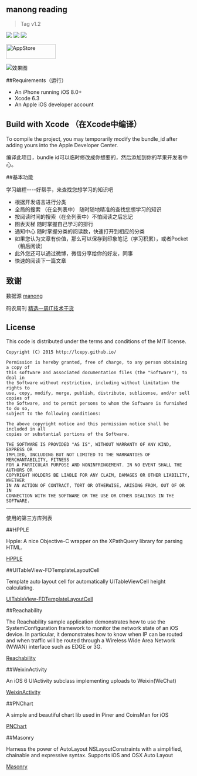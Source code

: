 ## manong reading

> Tag v1.2

![](https://img.shields.io/codeship/d6c1ddd0-16a3-0132-5f85-2e35c05e22b1.svg)
![](https://img.shields.io/github/license/mashape/apistatus.svg)
![](https://camo.githubusercontent.com/770175f6c01d89c84a020706126a9e6399ff76c4/68747470733a2f2f696d672e736869656c64732e696f2f636f636f61706f64732f702f4b696e676669736865722e7376673f7374796c653d666c6174)

[<img src="http://websources.qiniudn.com/iOS/963e0ee8-9013-11e4-8091-7ece67d64729.png" width="135" height="40" alt="AppStore"/>](https://itunes.apple.com/cn/app/yuan-yi-yue/id990227579?l=en&mt=8)

![效果图](http://7qncz5.com1.z0.glb.clouddn.com/iOS/yuanyiyuan1.png)

##Requirements（运行）

- An iPhone running iOS 8.0+
- Xcode 6.3
- An Apple iOS developer account

## Build with Xcode （在Xcode中编译）

To compile the project, you may temporarily modify the bundle_id after adding yours into the Apple Developer Center. 

编译此项目，bundle id可以临时修改成你想要的，然后添加到你的苹果开发者中心。

##基本功能

学习编程----好帮手，来查找您想学习的知识吧

* 根据开发语言进行分类
* 全局的搜索 （在全列表中） 随时随地精准的查找您想学习的知识
* 按阅读时间的搜索（在全列表中）不怕阅读之后忘记
* 图表天梯  随时掌握自己学习的排行
* 通知中心  随时掌握分类的阅读数，快速打开到相应的分类
* 如果您认为文章有价值，那么可以保存到印象笔记（学习积累），或者Pocket（稍后阅读）
* 此外您还可以通过微博，微信分享给你的好友，同事
* 快速的阅读下一篇文章

## 致谢

数据源 [manong](https://github.com/nemoTyrant/manong)

码农周刊 [精选一周IT技术干货](http://weekly.manong.io/)

## License

This code is distributed under the terms and conditions of the MIT license.

```
Copyright (C) 2015 http://lcepy.github.io/

Permission is hereby granted, free of charge, to any person obtaining a copy of
this software and associated documentation files (the "Software"), to deal in
the Software without restriction, including without limitation the rights to
use, copy, modify, merge, publish, distribute, sublicense, and/or sell copies of
the Software, and to permit persons to whom the Software is furnished to do so,
subject to the following conditions:

The above copyright notice and this permission notice shall be included in all
copies or substantial portions of the Software.

THE SOFTWARE IS PROVIDED "AS IS", WITHOUT WARRANTY OF ANY KIND, EXPRESS OR
IMPLIED, INCLUDING BUT NOT LIMITED TO THE WARRANTIES OF MERCHANTABILITY, FITNESS
FOR A PARTICULAR PURPOSE AND NONINFRINGEMENT. IN NO EVENT SHALL THE AUTHORS OR
COPYRIGHT HOLDERS BE LIABLE FOR ANY CLAIM, DAMAGES OR OTHER LIABILITY, WHETHER
IN AN ACTION OF CONTRACT, TORT OR OTHERWISE, ARISING FROM, OUT OF OR IN
CONNECTION WITH THE SOFTWARE OR THE USE OR OTHER DEALINGS IN THE SOFTWARE.
```

---

使用的第三方库列表

##HPPLE

Hpple: A nice Objective-C wrapper on the XPathQuery library for parsing HTML.

[HPPLE](https://github.com/topfunky/hpple)

##UITableView-FDTemplateLayoutCell

Template auto layout cell for automatically UITableViewCell height calculating.

[UITableView-FDTemplateLayoutCell](https://github.com/forkingdog/UITableView-FDTemplateLayoutCell)

##Reachability 

The Reachability sample application demonstrates how to use the SystemConfiguration framework to monitor the network state of an iOS device. In particular, it demonstrates how to know when IP can be routed and when traffic will be routed through a Wireless Wide Area Network (WWAN) interface such as EDGE or 3G.

[Reachability ](https://developer.apple.com/library/ios/samplecode/Reachability/Introduction/Intro.html)

##WeixinActivity

An iOS 6 UIActivity subclass implementing uploads to Weixin(WeChat)

[WeixinActivity](https://github.com/iDay/WeixinActivity)

##PNChart

A simple and beautiful chart lib used in Piner and CoinsMan for iOS

[PNChart](https://github.com/kevinzhow/PNChart)

##Masonry

Harness the power of AutoLayout NSLayoutConstraints with a simplified, chainable and expressive syntax. Supports iOS and OSX Auto Layout

[Masonry](https://github.com/SnapKit/Masonry)
